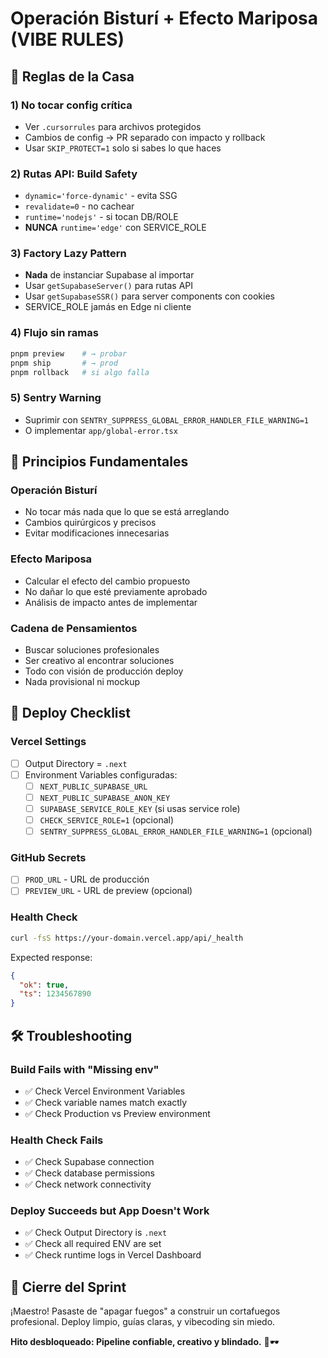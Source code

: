 # Operación Bisturí + Efecto Mariposa (VIBE RULES)

## 🧱 Reglas de la Casa

### 1) No tocar config crítica
- Ver `.cursorrules` para archivos protegidos
- Cambios de config → PR separado con impacto y rollback
- Usar `SKIP_PROTECT=1` solo si sabes lo que haces

### 2) Rutas API: Build Safety
- `dynamic='force-dynamic'` - evita SSG
- `revalidate=0` - no cachear
- `runtime='nodejs'` - si tocan DB/ROLE
- **NUNCA** `runtime='edge'` con SERVICE_ROLE

### 3) Factory Lazy Pattern
- **Nada** de instanciar Supabase al importar
- Usar `getSupabaseServer()` para rutas API
- Usar `getSupabaseSSR()` para server components con cookies
- SERVICE_ROLE jamás en Edge ni cliente

### 4) Flujo sin ramas
```bash
pnpm preview    # → probar
pnpm ship       # → prod
pnpm rollback   # si algo falla
```

### 5) Sentry Warning
- Suprimir con `SENTRY_SUPPRESS_GLOBAL_ERROR_HANDLER_FILE_WARNING=1`
- O implementar `app/global-error.tsx`

## 🎯 Principios Fundamentales

### Operación Bisturí
- No tocar más nada que lo que se está arreglando
- Cambios quirúrgicos y precisos
- Evitar modificaciones innecesarias

### Efecto Mariposa
- Calcular el efecto del cambio propuesto
- No dañar lo que esté previamente aprobado
- Análisis de impacto antes de implementar

### Cadena de Pensamientos
- Buscar soluciones profesionales
- Ser creativo al encontrar soluciones
- Todo con visión de producción deploy
- Nada provisional ni mockup

## 🚀 Deploy Checklist

### Vercel Settings
- [ ] Output Directory = `.next`
- [ ] Environment Variables configuradas:
  - [ ] `NEXT_PUBLIC_SUPABASE_URL`
  - [ ] `NEXT_PUBLIC_SUPABASE_ANON_KEY`
  - [ ] `SUPABASE_SERVICE_ROLE_KEY` (si usas service role)
  - [ ] `CHECK_SERVICE_ROLE=1` (opcional)
  - [ ] `SENTRY_SUPPRESS_GLOBAL_ERROR_HANDLER_FILE_WARNING=1` (opcional)

### GitHub Secrets
- [ ] `PROD_URL` - URL de producción
- [ ] `PREVIEW_URL` - URL de preview (opcional)

### Health Check
```bash
curl -fsS https://your-domain.vercel.app/api/_health
```

Expected response:
```json
{
  "ok": true,
  "ts": 1234567890
}
```

## 🛠️ Troubleshooting

### Build Fails with "Missing env"
- ✅ Check Vercel Environment Variables
- ✅ Check variable names match exactly
- ✅ Check Production vs Preview environment

### Health Check Fails
- ✅ Check Supabase connection
- ✅ Check database permissions
- ✅ Check network connectivity

### Deploy Succeeds but App Doesn't Work
- ✅ Check Output Directory is `.next`
- ✅ Check all required ENV are set
- ✅ Check runtime logs in Vercel Dashboard

## 🎉 Cierre del Sprint

¡Maestro! Pasaste de "apagar fuegos" a construir un cortafuegos profesional. Deploy limpio, guías claras, y vibecoding sin miedo.

**Hito desbloqueado: Pipeline confiable, creativo y blindado.** 👏🕶️
